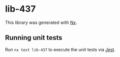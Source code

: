 # lib-437

This library was generated with [Nx](https://nx.dev).

## Running unit tests

Run `nx test lib-437` to execute the unit tests via [Jest](https://jestjs.io).
